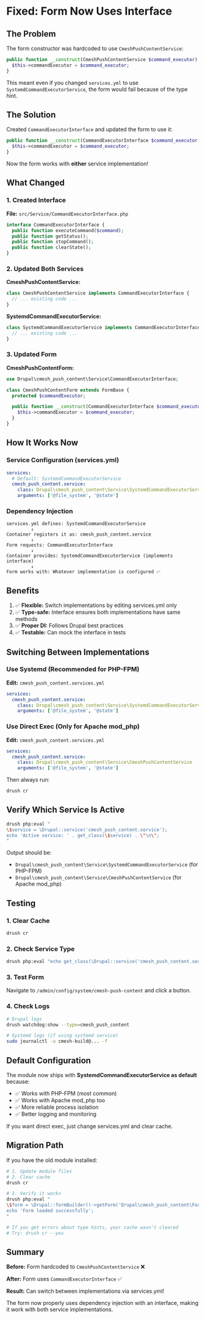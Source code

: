# Fixed: Form Now Uses Interface

## The Problem

The form constructor was hardcoded to use `CmeshPushContentService`:

```php
public function __construct(CmeshPushContentService $command_executor) {
  $this->commandExecutor = $command_executor;
}
```

This meant even if you changed `services.yml` to use `SystemdCommandExecutorService`, the form would fail because of the type hint.

## The Solution

Created `CommandExecutorInterface` and updated the form to use it:

```php
public function __construct(CommandExecutorInterface $command_executor) {
  $this->commandExecutor = $command_executor;
}
```

Now the form works with **either** service implementation!

## What Changed

### 1. Created Interface

**File:** `src/Service/CommandExecutorInterface.php`

```php
interface CommandExecutorInterface {
  public function executeCommand($command);
  public function getStatus();
  public function stopCommand();
  public function clearState();
}
```

### 2. Updated Both Services

**CmeshPushContentService:**
```php
class CmeshPushContentService implements CommandExecutorInterface {
  // ... existing code ...
}
```

**SystemdCommandExecutorService:**
```php
class SystemdCommandExecutorService implements CommandExecutorInterface {
  // ... existing code ...
}
```

### 3. Updated Form

**CmeshPushContentForm:**
```php
use Drupal\cmesh_push_content\Service\CommandExecutorInterface;

class CmeshPushContentForm extends FormBase {
  protected $commandExecutor;

  public function __construct(CommandExecutorInterface $command_executor) {
    $this->commandExecutor = $command_executor;
  }
}
```

## How It Works Now

### Service Configuration (services.yml)

```yaml
services:
  # Default: SystemdCommandExecutorService
  cmesh_push_content.service:
    class: Drupal\cmesh_push_content\Service\SystemdCommandExecutorService
    arguments: ['@file_system', '@state']
```

### Dependency Injection

```
services.yml defines: SystemdCommandExecutorService
         ↓
Container registers it as: cmesh_push_content.service
         ↓
Form requests: CommandExecutorInterface
         ↓
Container provides: SystemdCommandExecutorService (implements interface)
         ↓
Form works with: Whatever implementation is configured ✅
```

## Benefits

1. ✅ **Flexible:** Switch implementations by editing services.yml only
2. ✅ **Type-safe:** Interface ensures both implementations have same methods
3. ✅ **Proper DI:** Follows Drupal best practices
4. ✅ **Testable:** Can mock the interface in tests

## Switching Between Implementations

### Use Systemd (Recommended for PHP-FPM)

**Edit:** `cmesh_push_content.services.yml`

```yaml
services:
  cmesh_push_content.service:
    class: Drupal\cmesh_push_content\Service\SystemdCommandExecutorService
    arguments: ['@file_system', '@state']
```

### Use Direct Exec (Only for Apache mod_php)

**Edit:** `cmesh_push_content.services.yml`

```yaml
services:
  cmesh_push_content.service:
    class: Drupal\cmesh_push_content\Service\CmeshPushContentService
    arguments: ['@file_system', '@state']
```

Then always run:
```bash
drush cr
```

## Verify Which Service Is Active

```bash
drush php:eval "
\$service = \Drupal::service('cmesh_push_content.service');
echo 'Active service: ' . get_class(\$service) . \"\n\";
"
```

Output should be:
- `Drupal\cmesh_push_content\Service\SystemdCommandExecutorService` (for PHP-FPM)
- `Drupal\cmesh_push_content\Service\CmeshPushContentService` (for Apache mod_php)

## Testing

### 1. Clear Cache

```bash
drush cr
```

### 2. Check Service Type

```bash
drush php:eval "echo get_class(\Drupal::service('cmesh_push_content.service'));"
```

### 3. Test Form

Navigate to `/admin/config/system/cmesh-push-content` and click a button.

### 4. Check Logs

```bash
# Drupal logs
drush watchdog:show --type=cmesh_push_content

# Systemd logs (if using systemd service)
sudo journalctl -u cmesh-build@... -f
```

## Default Configuration

The module now ships with **SystemdCommandExecutorService as default** because:
- ✅ Works with PHP-FPM (most common)
- ✅ Works with Apache mod_php too
- ✅ More reliable process isolation
- ✅ Better logging and monitoring

If you want direct exec, just change services.yml and clear cache.

## Migration Path

If you have the old module installed:

```bash
# 1. Update module files
# 2. Clear cache
drush cr

# 3. Verify it works
drush php:eval "
\$form = \Drupal::formBuilder()->getForm('Drupal\cmesh_push_content\Form\CmeshPushContentForm');
echo 'Form loaded successfully';
"

# If you get errors about type hints, your cache wasn't cleared
# Try: drush cr --yes
```

## Summary

**Before:** Form hardcoded to `CmeshPushContentService` ❌

**After:** Form uses `CommandExecutorInterface` ✅

**Result:** Can switch between implementations via services.yml!

The form now properly uses dependency injection with an interface, making it work with both service implementations.
